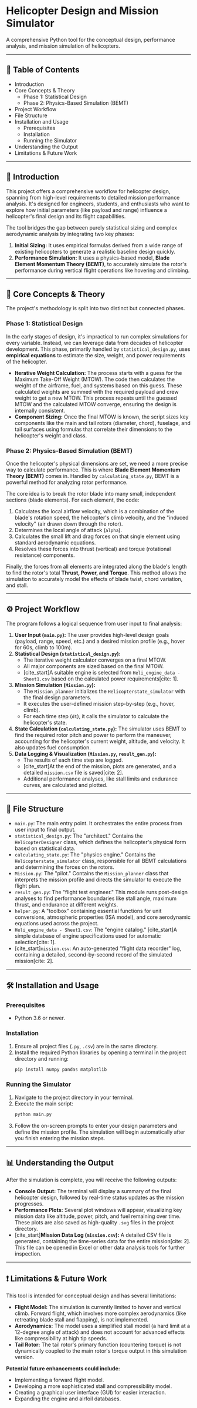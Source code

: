 

# Helicopter Design and Mission Simulator

A comprehensive Python tool for the conceptual design, performance analysis, and mission simulation of helicopters.

-----

## 🚁 Table of Contents

  - Introduction
  - Core Concepts & Theory
      - Phase 1: Statistical Design
      - Phase 2: Physics-Based Simulation (BEMT)
  - Project Workflow
  - File Structure
  - Installation and Usage
      - Prerequisites
      - Installation
      - Running the Simulator
  - Understanding the Output
  - Limitations & Future Work

-----

## 📖 Introduction

This project offers a comprehensive workflow for helicopter design, spanning from high-level requirements to detailed mission performance analysis. It's designed for engineers, students, and enthusiasts who want to explore how initial parameters (like payload and range) influence a helicopter's final design and its flight capabilities.

The tool bridges the gap between purely statistical sizing and complex aerodynamic analysis by integrating two key phases:

1.  **Initial Sizing:** It uses empirical formulas derived from a wide range of existing helicopters to generate a realistic baseline design quickly.
2.  **Performance Simulation:** It uses a physics-based model, **Blade Element Momentum Theory (BEMT)**, to accurately simulate the rotor's performance during vertical flight operations like hovering and climbing.

-----

## 🔬 Core Concepts & Theory

The project's methodology is split into two distinct but connected phases.

### Phase 1: Statistical Design

In the early stages of design, it's impractical to run complex simulations for every variable. Instead, we can leverage data from decades of helicopter development. This phase, primarily handled by `statistical_design.py`, uses **empirical equations** to estimate the size, weight, and power requirements of the helicopter.

  - **Iterative Weight Calculation:** The process starts with a guess for the Maximum Take-Off Weight (MTOW). The code then calculates the weight of the airframe, fuel, and systems based on this guess. These calculated weights are summed with the required payload and crew weight to get a new MTOW. This process repeats until the guessed MTOW and the calculated MTOW converge, ensuring the design is internally consistent.
  - **Component Sizing:** Once the final MTOW is known, the script sizes key components like the main and tail rotors (diameter, chord), fuselage, and tail surfaces using formulas that correlate their dimensions to the helicopter's weight and class.

### Phase 2: Physics-Based Simulation (BEMT)

Once the helicopter's physical dimensions are set, we need a more precise way to calculate performance. This is where **Blade Element Momentum Theory (BEMT)** comes in. Handled by `calculating_state.py`, BEMT is a powerful method for analyzing rotor performance.

The core idea is to break the rotor blade into many small, independent sections (blade elements). For each element, the code:

1.  Calculates the local airflow velocity, which is a combination of the blade's rotation speed, the helicopter's climb velocity, and the "induced velocity" (air drawn down through the rotor).
2.  Determines the local angle of attack (`alpha`).
3.  Calculates the small lift and drag forces on that single element using standard aerodynamic equations.
4.  Resolves these forces into thrust (vertical) and torque (rotational resistance) components.

Finally, the forces from all elements are integrated along the blade's length to find the rotor's total **Thrust, Power, and Torque**. This method allows the simulation to accurately model the effects of blade twist, chord variation, and stall.

-----

## ⚙️ Project Workflow

The program follows a logical sequence from user input to final analysis:

1.  **User Input (`main.py`):** The user provides high-level design goals (payload, range, speed, etc.) and a desired mission profile (e.g., hover for 60s, climb to 100m).
2.  **Statistical Design (`statistical_design.py`):**
      - The iterative weight calculator converges on a final MTOW.
      - All major components are sized based on the final MTOW.
      - [cite\_start]A suitable engine is selected from `Heli_engine_data - Sheet1.csv` based on the calculated power requirements[cite: 1].
3.  **Mission Simulation (`Mission.py`):**
      - The `Mission_planner` initializes the `Helicopterstate_simulator` with the final design parameters.
      - It executes the user-defined mission step-by-step (e.g., hover, climb).
      - For each time step (`dt`), it calls the simulator to calculate the helicopter's state.
4.  **State Calculation (`calculating_state.py`):** The simulator uses BEMT to find the required rotor pitch and power to perform the maneuver, accounting for the helicopter's current weight, altitude, and velocity. It also updates fuel consumption.
5.  **Data Logging & Visualization (`Mission.py`, `result_gen.py`):**
      - The results of each time step are logged.
      - [cite\_start]At the end of the mission, plots are generated, and a detailed `mission.csv` file is saved[cite: 2].
      - Additional performance analyses, like stall limits and endurance curves, are calculated and plotted.

-----

## 📂 File Structure

  - `main.py`: The main entry point. It orchestrates the entire process from user input to final output.
  - `statistical_design.py`: The "architect." Contains the `HelicopterDesigner` class, which defines the helicopter's physical form based on statistical data.
  - `calculating_state.py`: The "physics engine." Contains the `Helicopterstate_simulator` class, responsible for all BEMT calculations and determining the forces on the rotors.
  - `Mission.py`: The "pilot." Contains the `Mission_planner` class that interprets the mission profile and directs the simulator to execute the flight plan.
  - `result_gen.py`: The "flight test engineer." This module runs post-design analyses to find performance boundaries like stall angle, maximum thrust, and endurance at different weights.
  - `helper.py`: A "toolbox" containing essential functions for unit conversions, atmospheric properties (ISA model), and core aerodynamic equations used across the project.
  - `Heli_engine_data - Sheet1.csv`: The "engine catalog." [cite\_start]A simple database of engine specifications used for automatic selection[cite: 1].
  - [cite\_start]`mission.csv`: An auto-generated "flight data recorder" log, containing a detailed, second-by-second record of the simulated mission[cite: 2].

-----

## 🛠️ Installation and Usage

### Prerequisites

  - Python 3.6 or newer.

### Installation

1.  Ensure all project files (`.py`, `.csv`) are in the same directory.
2.  Install the required Python libraries by opening a terminal in the project directory and running:
    ```bash
    pip install numpy pandas matplotlib
    ```

### Running the Simulator

1.  Navigate to the project directory in your terminal.
2.  Execute the main script:
    ```bash
    python main.py
    ```
3.  Follow the on-screen prompts to enter your design parameters and define the mission profile. The simulation will begin automatically after you finish entering the mission steps.

-----

## 📊 Understanding the Output

After the simulation is complete, you will receive the following outputs:

  - **Console Output:** The terminal will display a summary of the final helicopter design, followed by real-time status updates as the mission progresses.
  - **Performance Plots:** Several plot windows will appear, visualizing key mission data like altitude, power, pitch, and fuel remaining over time. These plots are also saved as high-quality `.svg` files in the project directory.
  - [cite\_start]**Mission Data Log (`mission.csv`):** A detailed CSV file is generated, containing the time-series data for the entire mission[cite: 2]. This file can be opened in Excel or other data analysis tools for further inspection.

-----

## ❗ Limitations & Future Work

This tool is intended for conceptual design and has several limitations:

  - **Flight Model:** The simulation is currently limited to hover and vertical climb. Forward flight, which involves more complex aerodynamics (like retreating blade stall and flapping), is not implemented.
  - **Aerodynamics:** The model uses a simplified stall model (a hard limit at a 12-degree angle of attack) and does not account for advanced effects like compressibility at high tip speeds.
  - **Tail Rotor:** The tail rotor's primary function (countering torque) is not dynamically coupled to the main rotor's torque output in this simulation version.

**Potential future enhancements could include:**

  - Implementing a forward flight model.
  - Developing a more sophisticated stall and compressibility model.
  - Creating a graphical user interface (GUI) for easier interaction.
  - Expanding the engine and airfoil databases.
